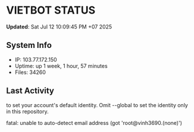 # VIETBOT STATUS
**Updated**: Sat Jul 12 10:09:45 PM +07 2025

## System Info
- IP: 103.77.172.150
- Uptime: up 1 week, 1 hour, 57 minutes
- Files: 34260

## Last Activity

to set your account's default identity.
Omit --global to set the identity only in this repository.

fatal: unable to auto-detect email address (got 'root@vinh3690.(none)')
